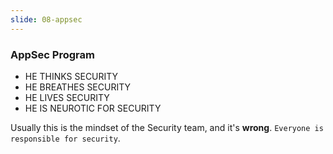 ```yaml
---
slide: 08-appsec
---
```


### AppSec Program

- HE THINKS SECURITY
- HE BREATHES SECURITY
- HE LIVES SECURITY
- HE IS NEUROTIC FOR SECURITY

Usually this is the mindset of the Security team, and it's **wrong**. `Everyone is responsible for security`.